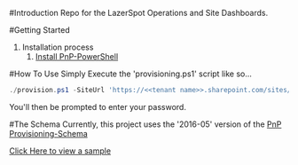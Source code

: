 #Introduction 
Repo for the LazerSpot Operations and Site Dashboards.

#Getting Started
1.	Installation process
    1. [Install PnP-PowerShell](https://github.com/SharePoint/PnP-PowerShell)

#How To Use
Simply Execute the 'provisioning.ps1' script like so...
```powershell
./provision.ps1 -SiteUrl 'https://<<tenant name>>.sharepoint.com/sites/NewProjectSite' -Username <<youremail@whatever.com>> 
```    
You'll then be prompted to enter your password.

#The Schema
Currently, this project uses the '2016-05' version of the [PnP Provisioning-Schema](https://github.com/SharePoint/PnP-Provisioning-Schema)

[Click Here to view a sample](https://github.com/SharePoint/PnP-Provisioning-Schema/blob/master/Samples/ProvisioningSchema-2016-05-FullSample-02.xml) 


